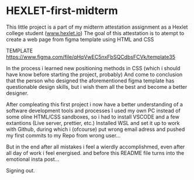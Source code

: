 # HEXLET-first-midterm

This little project is a part of my midterm attestation assignment as a Hexlet college student (www.hexlet.io)
The goal of this attestation is to atempt to create a web page from figma template using HTML and CSS

TEMPLATE https://www.figma.com/file/qHqVwEC5nxFbSQCdbsFCVk/template35

In the process i learned new positioning methods in CSS (which i should have know before starting the project, probably)
And come to conclusion that the person who designed the aforementioned figma template has questionable design skills, but i wish them all the best and become a better designer.

After compleating this first project i now have a better understanding of a software development tools and processes
I used my own PC instead of some oline HTML/CSS sandboxes, so i had to install VSCODE and a few extantions (Live server, prettier, etc.)
Installed WSL and set it up to work with Github, during which i (ofcourse) put wrong email adress and pushed my first commits to my Repo from wrong user...

But in the end after all mistakes i feel a wierdly accomplishmed, even after all day of work i feel energised.
and before this README file turns into the emotional insta post...

Signing out.


